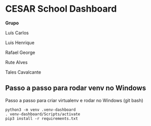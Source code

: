 # CESAR School Dashboard

<b>Grupo</b>
<p>Luís Carlos</p>
<p>Luis Henrique</p>
<p>Rafael George</p>
<p>Rute Alves</p>
<p>Tales Cavalcante</p>


## Passo a passo para rodar venv no Windows

Passo a passo para criar virtualenv e rodar no Windows (git bash)
``` 
python3 -m venv .venv-dashboard
. venv-dashboard/Scripts/activate
pip3 install -r requirements.txt
```

